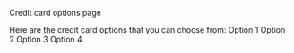 <script async src="https://api.beta.glia.com/salemove_integration.js"></script>

Credit card options page

Here are the credit card options that you can choose from:
Option 1
Option 2
Option 3
Option 4
